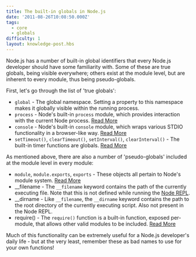 ```yaml
---
title: The built-in globals in Node.js
date: '2011-08-26T10:08:50.000Z'
tags:
  - core
  - globals
difficulty: 1
layout: knowledge-post.hbs
---
```


Node.js has a number of built-in global identifiers that every Node.js developer should have some familiarity with.  Some of these are true globals, being visible everywhere; others exist at the module level, but are inherent to every module, thus being pseudo-globals.

First, let's go through the list of 'true globals':

- `global` - The global namespace.  Setting a property to this namespace makes it globally visible within the running process.
- `process` - Node's built-in `process` module, which provides interaction with the current Node process.  [Read More](/locale/en/knowledge/getting-started/the-process-module.md)
- `console` - Node's built-in `console` module, which wraps various STDIO functionality in a browser-like way.  [Read More](/locale/en/knowledge/getting-started/the-console-module.md)
- `setTimeout()`, `clearTimeout()`, `setInterval()`, `clearInterval()` - The built-in timer functions are globals. [Read More](/locale/en/knowledge/javascript-conventions/what-are-the-built-in-timer-functions.md)

As mentioned above, there are also a number of 'pseudo-globals' included at the module level in every module:

- `module`, `module.exports`, `exports` - These objects all pertain to Node's module system.  [Read More](/locale/en/knowledge/getting-started/what-is-require.md)
- __filename - The `__filename` keyword contains the path of the currently executing file.  Note that this is not defined while running the [Node REPL](/articles/REPL/how-to-use-nodejs-repl.md).
- __dirname - Like `__filename`, the `__dirname` keyword contains the path to the root directory of the currently executing script.  Also not present in the Node REPL.
- require() - The `require()` function is a built-in function, exposed per-module, that allows other valid modules to be included.  [Read More](/locale/en/knowledge/getting-started/what-is-require.md)

Much of this functionality can be extremely useful for a Node.js developer's daily life - but at the very least, remember these as bad names to use for your own functions! 
